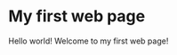 <!DOCTYPE html>
<html>
<head>
 <h1>My first web page</h1>
</head>
<body>
 Hello world! Welcome to my first
web page!
</body>
</html>
